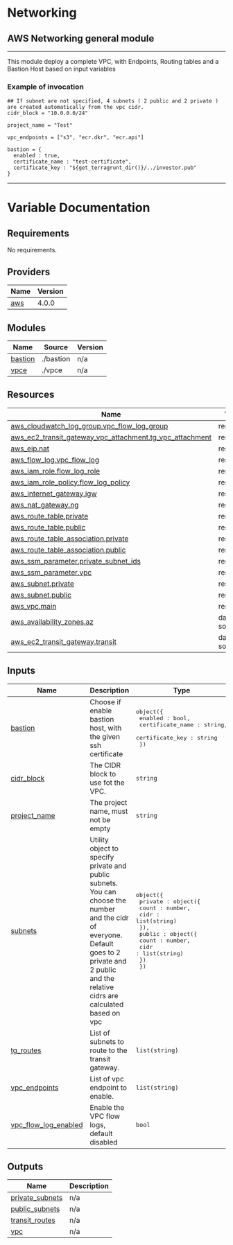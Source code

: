 # Networking

## AWS Networking general module

--------------

This module deploy a complete VPC, with Endpoints, Routing tables and a Bastion Host based on input variables


### Example of invocation

```
## If subnet are not specified, 4 subnets ( 2 public and 2 private ) are created automatically from the vpc cidr.
cidr_block = "10.0.0.0/24"

project_name = "Test"

vpc_endpoints = ["s3", "ecr.dkr", "ecr.api"]

bastion = {
  enabled : true,
  certificate_name : "test-certificate",
  certificate_key : "${get_terragrunt_dir()}/../investor.pub"
}

```

------------

# Variable Documentation

<!-- BEGIN_TF_DOCS -->
## Requirements

No requirements.

## Providers

| Name | Version |
|------|---------|
| <a name="provider_aws"></a> [aws](#provider\_aws) | 4.0.0 |

## Modules

| Name | Source | Version |
|------|--------|---------|
| <a name="module_bastion"></a> [bastion](#module\_bastion) | ./bastion | n/a |
| <a name="module_vpce"></a> [vpce](#module\_vpce) | ./vpce | n/a |

## Resources

| Name | Type |
|------|------|
| [aws_cloudwatch_log_group.vpc_flow_log_group](https://registry.terraform.io/providers/hashicorp/aws/latest/docs/resources/cloudwatch_log_group) | resource |
| [aws_ec2_transit_gateway_vpc_attachment.tg_vpc_attachment](https://registry.terraform.io/providers/hashicorp/aws/latest/docs/resources/ec2_transit_gateway_vpc_attachment) | resource |
| [aws_eip.nat](https://registry.terraform.io/providers/hashicorp/aws/latest/docs/resources/eip) | resource |
| [aws_flow_log.vpc_flow_log](https://registry.terraform.io/providers/hashicorp/aws/latest/docs/resources/flow_log) | resource |
| [aws_iam_role.flow_log_role](https://registry.terraform.io/providers/hashicorp/aws/latest/docs/resources/iam_role) | resource |
| [aws_iam_role_policy.flow_log_policy](https://registry.terraform.io/providers/hashicorp/aws/latest/docs/resources/iam_role_policy) | resource |
| [aws_internet_gateway.igw](https://registry.terraform.io/providers/hashicorp/aws/latest/docs/resources/internet_gateway) | resource |
| [aws_nat_gateway.ng](https://registry.terraform.io/providers/hashicorp/aws/latest/docs/resources/nat_gateway) | resource |
| [aws_route_table.private](https://registry.terraform.io/providers/hashicorp/aws/latest/docs/resources/route_table) | resource |
| [aws_route_table.public](https://registry.terraform.io/providers/hashicorp/aws/latest/docs/resources/route_table) | resource |
| [aws_route_table_association.private](https://registry.terraform.io/providers/hashicorp/aws/latest/docs/resources/route_table_association) | resource |
| [aws_route_table_association.public](https://registry.terraform.io/providers/hashicorp/aws/latest/docs/resources/route_table_association) | resource |
| [aws_ssm_parameter.private_subnet_ids](https://registry.terraform.io/providers/hashicorp/aws/latest/docs/resources/ssm_parameter) | resource |
| [aws_ssm_parameter.vpc](https://registry.terraform.io/providers/hashicorp/aws/latest/docs/resources/ssm_parameter) | resource |
| [aws_subnet.private](https://registry.terraform.io/providers/hashicorp/aws/latest/docs/resources/subnet) | resource |
| [aws_subnet.public](https://registry.terraform.io/providers/hashicorp/aws/latest/docs/resources/subnet) | resource |
| [aws_vpc.main](https://registry.terraform.io/providers/hashicorp/aws/latest/docs/resources/vpc) | resource |
| [aws_availability_zones.az](https://registry.terraform.io/providers/hashicorp/aws/latest/docs/data-sources/availability_zones) | data source |
| [aws_ec2_transit_gateway.transit](https://registry.terraform.io/providers/hashicorp/aws/latest/docs/data-sources/ec2_transit_gateway) | data source |

## Inputs

| Name | Description | Type | Default | Required |
|------|-------------|------|---------|:--------:|
| <a name="input_bastion"></a> [bastion](#input\_bastion) | Choose if enable bastion host, with the given ssh certificate | <pre>object({<br>    enabled : bool,<br>    certificate_name : string,<br>    certificate_key : string<br>  })</pre> | <pre>{<br>  "certificate_key": null,<br>  "certificate_name": null,<br>  "enabled": false<br>}</pre> | no |
| <a name="input_cidr_block"></a> [cidr\_block](#input\_cidr\_block) | The CIDR block to use fot the VPC. | `string` | n/a | yes |
| <a name="input_project_name"></a> [project\_name](#input\_project\_name) | The project name, must not be empty | `string` | n/a | yes |
| <a name="input_subnets"></a> [subnets](#input\_subnets) | Utility object to specify private and public subnets. You can choose the number and the cidr of everyone. Default goes to 2 private and 2 public and the relative cidrs are calculated based on vpc | <pre>object({<br>    private : object({<br>      count : number,<br>      cidr : list(string)<br>    }),<br>    public : object({<br>      count : number,<br>      cidr : list(string)<br>    })<br>  })</pre> | <pre>{<br>  "private": {<br>    "cidr": [],<br>    "count": 2<br>  },<br>  "public": {<br>    "cidr": [],<br>    "count": 2<br>  }<br>}</pre> | no |
| <a name="input_tg_routes"></a> [tg\_routes](#input\_tg\_routes) | List of subnets to route to the transit gateway. | `list(string)` | `[]` | no |
| <a name="input_vpc_endpoints"></a> [vpc\_endpoints](#input\_vpc\_endpoints) | List of vpc endpoint to enable. | `list(string)` | `[]` | no |
| <a name="input_vpc_flow_log_enabled"></a> [vpc\_flow\_log\_enabled](#input\_vpc\_flow\_log\_enabled) | Enable the VPC flow logs, default disabled | `bool` | `false` | no |

## Outputs

| Name | Description |
|------|-------------|
| <a name="output_private_subnets"></a> [private\_subnets](#output\_private\_subnets) | n/a |
| <a name="output_public_subnets"></a> [public\_subnets](#output\_public\_subnets) | n/a |
| <a name="output_transit_routes"></a> [transit\_routes](#output\_transit\_routes) | n/a |
| <a name="output_vpc"></a> [vpc](#output\_vpc) | n/a |
<!-- END_TF_DOCS -->
